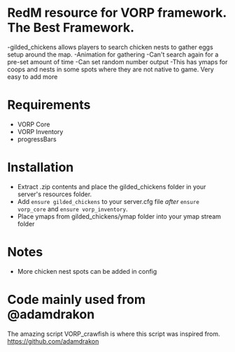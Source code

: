 # RedM resource for VORP framework. The Best Framework.
-gilded_chickens allows players to search chicken nests to gather eggs setup around the map. 
-Animation for gathering
-Can't search again for a pre-set amount of time
-Can set random number output
-This has ymaps for coops and nests in some spots where they are not native to game. Very easy to add more

# Requirements
- VORP Core 
- VORP Inventory
- progressBars

# Installation
- Extract .zip contents and place the gilded_chickens folder in your server's resources folder.
- Add `ensure gilded_chickens` to your server.cfg file *after* `ensure vorp_core` and `ensure vorp_inventory`.
- Place ymaps from gilded_chickens/ymap folder into your ymap stream folder

# Notes
- More chicken nest spots can be added in config

# Code mainly used from @adamdrakon
The amazing script VORP_crawfish is where this script was inspired from. https://github.com/adamdrakon


